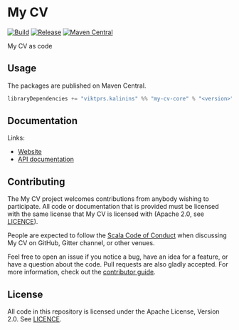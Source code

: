 # My CV

[![Build](https://github.com/MercurieVV/my-cv/workflows/build/badge.svg?branch=master)](https://github.com/MercurieVV/my-cv/actions?query=branch%3Amaster+workflow%3Abuild) [![Release](https://github.com/MercurieVV/my-cv/workflows/release/badge.svg)](https://github.com/MercurieVV/my-cv/actions?query=workflow%3Arelease) [![Maven Central](https://maven-badges.herokuapp.com/maven-central/viktprs.kalinins/my-cv-core_2.13/badge.svg)](https://maven-badges.herokuapp.com/maven-central/viktprs.kalinins/my-cv-core_2.13)

My CV as code

## Usage

The packages are published on Maven Central.

```scala
libraryDependencies += "viktprs.kalinins" %% "my-cv-core" % "<version>"
```

## Documentation

Links:

- [Website](https://MercurieVV.github.io/my-cv/)
- [API documentation](https://MercurieVV.github.io/my-cv/api/)

## Contributing

The My CV project welcomes contributions from anybody wishing to participate.  All code or documentation that is provided must be licensed with the same license that My CV is licensed with (Apache 2.0, see [LICENCE](./LICENSE.md)).

People are expected to follow the [Scala Code of Conduct](./CODE_OF_CONDUCT.md) when discussing My CV on GitHub, Gitter channel, or other venues.

Feel free to open an issue if you notice a bug, have an idea for a feature, or have a question about the code. Pull requests are also gladly accepted. For more information, check out the [contributor guide](./CONTRIBUTING.md).

## License

All code in this repository is licensed under the Apache License, Version 2.0.  See [LICENCE](./LICENSE.md).
